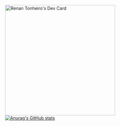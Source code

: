 <a href="https://app.daily.dev/renanmt"><img src="https://api.daily.dev/devcards/v2/tg6z0z1UIfYkunpPOSPak.png?r=2ph" width="356" alt="Renan Tonheiro's Dev Card"/></a>
[![Anurag's GitHub stats](https://github-readme-stats.vercel.app/api?username=renanmt&show=reviews,discussions_started,discussions_answered,prs_merged,prs_merged_percentage)](https://github.com/renanmt/github-readme-stats)

